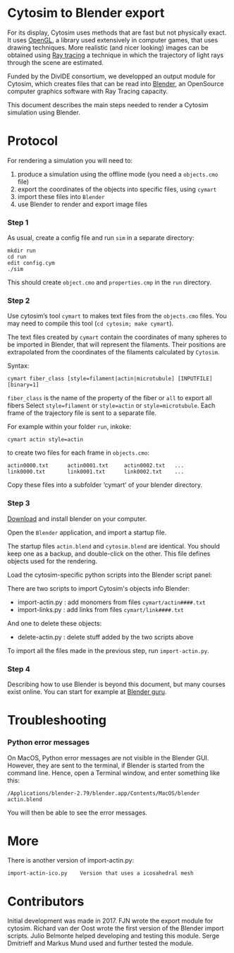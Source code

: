 # Cytosim to Blender export

For its display, Cytosim uses methods that are fast but not physically exact.
It uses [OpenGL](https://en.wikipedia.org/wiki/OpenGL), a library used extensively in computer games, that uses drawing techniques.
More realistic (and nicer looking) images can be obtained using [Ray tracing](https://en.wikipedia.org/wiki/Ray_tracing_(graphics)) a technique in which the trajectory of light rays through the scene are estimated.

Funded by the DivIDE consortium, we developped an output module for Cytosim, which creates files that can be read into [Blender](https://en.wikipedia.org/wiki/Blender_(software)), an OpenSource computer graphics software with Ray Tracing capacity.

This document describes the main steps needed to render a Cytosim simulation using Blender.

# Protocol

For rendering a simulation you will need to:

1. produce a simulation using the offline mode (you need a `objects.cmo` file)
2. export the coordinates of the objects into specific files, using `cymart`
3. import these files into `Blender`
4. use Blender to render and export image files

### Step 1

As usual, create a config file and run `sim` in a separate directory:

	mkdir run
	cd run
	edit config.cym
	./sim

This should create `object.cmo` and `properties.cmp` in the `run` directory.

### Step 2

Use cytosim’s tool `cymart` to makes text files from the `objects.cmo` files.
You may need to compile this tool (`cd cytosim; make cymart`).

The text files created by `cymart` contain the coordinates of many spheres to be imported in Blender, that will represent the filaments. Their positions are extrapolated from the coordinates of the filaments calculated by `Cytosim`.

Syntax:

	cymart fiber_class [style=filament|actin|microtubule] [INPUTFILE] [binary=1]

`fiber_class` is the name of the property of the fiber or `all` to export all fibers
Select `style=filament` or `style=actin` or `style=microtubule`.
Each frame of the trajectory file is sent to a separate file.

For example within your folder `run`, inkoke:

    cymart actin style=actin

to create two files for each frame in `objects.cmo`:

	actin0000.txt      actin0001.txt     actin0002.txt   ...
	link0000.txt       link0001.txt      link0002.txt    ...

Copy these files into a subfolder ‘cymart’ of your blender directory.
	

### Step 3

[Download](https://www.blender.org/download/) and install blender on your computer.

Open the `Blender` application, and import a startup file.

The startup files `actin.blend` and `cytosim.blend` are identical.
You should keep one as a backup, and double-click on the other.
This file defines objects used for the rendering.

Load the cytosim-specific python scripts into the Blender script panel:

There are two scripts to import Cytosim's objects info Blender:

- import-actin.py :   add monomers from files `cymart/actin####.txt`
- import-links.py :   add links from files `cymart/link####.txt`

And one to delete these objects:

- delete-actin.py :   delete stuff added by the two scripts above

To import all the files made in the previous step, run `import-actin.py`.

### Step 4

Describing how to use Blender is beyond this document, but many courses exist online.
You can start for example at [Blender guru](https://www.blenderguru.com).

# Troubleshooting

### Python error messages

On MacOS, Python error messages are not visible in the Blender GUI. However, they are sent to the terminal, if Blender is started from the command line. Hence, open a Terminal window, and enter something like this:

    /Applications/blender-2.79/blender.app/Contents/MacOS/blender actin.blend

You will then be able to see the error messages.

# More

There is another version of import-actin.py:

    import-actin-ico.py    Version that uses a icosahedral mesh

# Contributors

Initial development was made in 2017.
FJN wrote the export module for cytosim.
Richard van der Oost wrote the first version of the Blender import scripts.
Julio Belmonte helped developing and testing this module.
Serge Dmitrieff and Markus Mund used and further tested the module.
